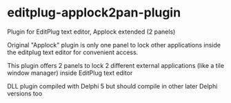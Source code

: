 # editplug-applock2pan-plugin
Plugin for EditPlug text editor, Applock extended (2 panels)

Original "Applock" plugin is only one panel to lock other applications inside the editplug text editor for convenient access.

This plugin offers 2 panels to lock 2 different external applications (like a tile window manager) inside EditPlug text editor

DLL plugin compiled with Delphi 5 but should compile in other later Delphi versions too
